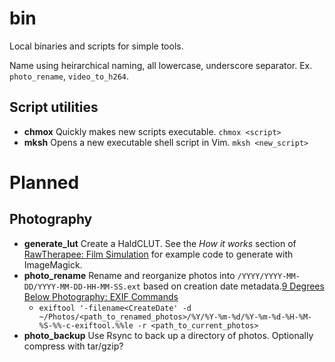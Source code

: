 # bin

Local binaries and scripts for simple tools.

Name using heirarchical naming, all lowercase, underscore separator. Ex. `photo_rename`, `video_to_h264`.

## Script utilities

- **chmox** Quickly makes new scripts executable. `chmox <script>`
- **mksh** Opens a new executable shell script in Vim. `mksh <new_script>`

# Planned

## Photography

- **generate_lut** Create a HaldCLUT. See the *How it works* section of [RawTherapee: Film Simulation](https://rawpedia.rawtherapee.com/Film_Simulation) for example code to generate with ImageMagick.
- **photo_rename** Rename and reorganize photos into `/YYYY/YYYY-MM-DD/YYYY-MM-DD-HH-MM-SS.ext` based on creation date metadata.[9 Degrees Below Photography: EXIF Commands](https://ninedegreesbelow.com/photography/exiftool-commands.html)
  - `exiftool '-filename<CreateDate' -d ~/Photos/<path_to_renamed_photos>/%Y/%Y-%m-%d/%Y-%m-%d-%H-%M-%S-%%-c-exiftool.%%le -r <path_to_current_photos>`
- **photo_backup** Use Rsync to back up a directory of photos. Optionally compress with tar/gzip?
